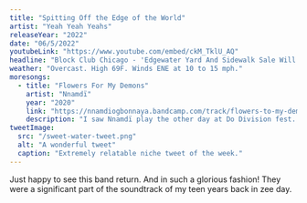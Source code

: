 ```yaml
---
title: "Spitting Off the Edge of the World"
artist: "Yeah Yeah Yeahs"
releaseYear: "2022"
date: "06/5/2022"
youtubeLink: "https://www.youtube.com/embed/ckM_TklU_AQ"
headline: "Block Club Chicago - 'Edgewater Yard And Sidewalk Sale Will Include Over 200 Households, 18 Businesses Saturday'"
weather: "Overcast. High 69F. Winds ENE at 10 to 15 mph."
moresongs:
  - title: "Flowers For My Demons"
    artist: "Nnamdï"
    year: "2020"
    link: "https://nnamdiogbonnaya.bandcamp.com/track/flowers-to-my-demons"
    description: "I saw Nnamdï play the other day at Do Division fest. It was his birthday and he passed out cupcakes at the beginning of the show."
tweetImage:
  src: "/sweet-water-tweet.png"
  alt: "A wonderful tweet"
  caption: "Extremely relatable niche tweet of the week."
---
```


Just happy to see this band return. And in such a glorious fashion! They were a significant part of the soundtrack of my teen years back in zee day.
